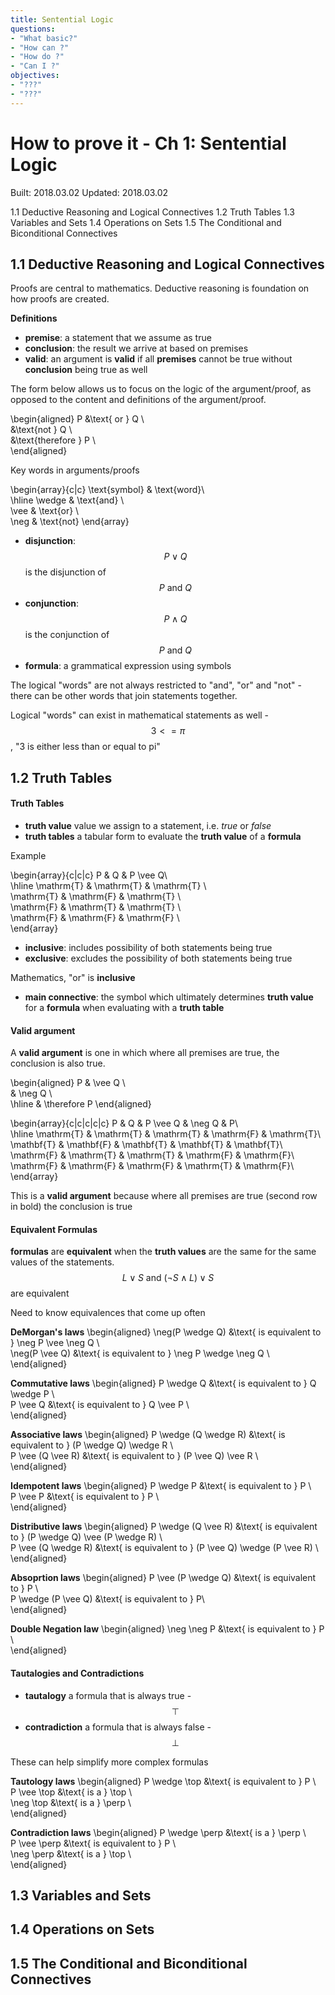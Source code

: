 ```yaml
---
title: Sentential Logic
questions:
- "What basic?"
- "How can ?"
- "How do ?"
- "Can I ?"
objectives:
- "???"
- "???"
---
```

# How to prove it - Ch 1: Sentential Logic

Built: 2018.03.02
Updated: 2018.03.02

1.1 Deductive Reasoning and Logical Connectives
1.2 Truth Tables
1.3 Variables and Sets
1.4 Operations on Sets
1.5 The Conditional and Biconditional Connectives

## 1.1 Deductive Reasoning and Logical Connectives

Proofs are central to mathematics. Deductive reasoning is foundation on how proofs are created.

**Definitions**
- **premise**: a statement that we assume as true 
- **conclusion**: the result we arrive at based on premises
- **valid**: an argument is **valid** if all **premises** cannot be true without **conclusion** being true as well

The form below allows us to focus on the logic of the argument/proof, as opposed to the content and definitions of the argument/proof.

\begin{aligned}
P &\text{ or } Q \\\
  &\text{not } Q \\\
  &\text{therefore } P \\\
\end{aligned}

Key words in arguments/proofs

\begin{array}{c|c}
\text{symbol} & \text{word}\\\
\hline
\wedge & \text{and} \\\
\vee & \text{or} \\\
\neg & \text{not}
\end{array}

- **disjunction**: $$P \vee Q$$ is the disjunction of $$P \text{ and } Q$$
- **conjunction**: $$P \wedge Q$$ is the conjunction of $$P \text{ and } Q$$
- **formula**: a grammatical expression using symbols

The logical "words" are not always restricted to "and", "or" and "not" - there can be other words that join statements together.

Logical "words" can exist in mathematical statements as well - $$3 <= \pi$$, "3 is either less than or equal to pi"


## 1.2 Truth Tables

#### Truth Tables
- **truth value** value we assign to a statement, i.e. *true* or *false*
- **truth tables** a tabular form to evaluate the **truth value** of a **formula**

Example

\begin{array}{c|c|c}
P & Q & P \vee Q\\\
\hline
\mathrm{T} & \mathrm{T} & \mathrm{T} \\\
\mathrm{T} & \mathrm{F} & \mathrm{T} \\\
\mathrm{F} & \mathrm{T} & \mathrm{T} \\\
\mathrm{F} & \mathrm{F} & \mathrm{F} \\\
\end{array}

- **inclusive**: includes possibility of both statements being true
- **exclusive**: excludes the possibility of both statements being true

Mathematics, "or" is **inclusive**

- **main connective**: the symbol which ultimately determines **truth value** for a **formula** when evaluating with a **truth table**


#### Valid argument
A **valid argument** is one in which where all premises are true, the conclusion is also true.

\begin{aligned}
P & \vee Q \\\
& \neg Q \\\
\hline
& \therefore P
\end{aligned}

\begin{array}{c|c|c|c|c}
P & Q & P \vee Q & \neg Q & P\\\
\hline
\mathrm{T} & \mathrm{T} & \mathrm{T} & \mathrm{F} & \mathrm{T}\\\
\mathbf{T} & \mathbf{F} & \mathbf{T} & \mathbf{T} & \mathbf{T}\\\
\mathrm{F} & \mathrm{T} & \mathrm{T} & \mathrm{F} & \mathrm{F}\\\
\mathrm{F} & \mathrm{F} & \mathrm{F} & \mathrm{T} & \mathrm{F}\\\
\end{array}

This is a **valid argument** because where all premises are true (second row in bold) the conclusion is true

#### Equivalent Formulas
**formulas** are **equivalent** when the **truth values** are the same for the same values of the statements. $$L \vee S \text{ and } (\neg S \wedge L) \vee S$$ are equivalent

Need to know equivalences that come up often

**DeMorgan's laws**
\begin{aligned}
\neg(P \wedge Q) &\text{ is equivalent to } \neg P \vee \neg Q \\\
\neg(P \vee Q) &\text{ is equivalent to } \neg P \wedge \neg Q \\\
\end{aligned}

**Commutative laws**
\begin{aligned}
P \wedge Q &\text{ is equivalent to } Q \wedge P \\\
P \vee Q &\text{ is equivalent to } Q \vee P \\\
\end{aligned}

**Associative laws**
\begin{aligned}
P \wedge (Q \wedge R) &\text{ is equivalent to } (P \wedge Q) \wedge R \\\
P \vee (Q \vee R) &\text{ is equivalent to } (P \vee Q) \vee R \\\
\end{aligned}

**Idempotent laws**
\begin{aligned}
P \wedge P &\text{ is equivalent to } P \\\
P \vee P &\text{ is equivalent to } P  \\\
\end{aligned}

**Distributive laws**
\begin{aligned}
P \wedge (Q \vee R) &\text{ is equivalent to } (P \wedge Q) \vee (P \wedge R) \\\
P \vee (Q \wedge R) &\text{ is equivalent to } (P \vee Q) \wedge (P \vee R) \\\
\end{aligned}

**Absoprtion laws**
\begin{aligned}
P \vee (P \wedge Q) &\text{ is equivalent to } P \\\
P \wedge (P \vee Q) &\text{ is equivalent to } P\\\
\end{aligned}

**Double Negation law**
\begin{aligned}
\neg \neg P &\text{ is equivalent to } P \\\
\end{aligned}

#### Tautalogies and Contradictions
- **tautalogy** a formula that is always true - $$\top$$
- **contradiction** a formula that is always false - $$\perp$$

These can help simplify more complex formulas

**Tautology laws**
\begin{aligned}
P \wedge \top &\text{ is equivalent to } P \\\
P \vee \top &\text{ is a } \top \\\
\neg \top &\text{ is a } \perp \\\
\end{aligned}

**Contradiction laws**
\begin{aligned}
P \wedge \perp &\text{ is a } \perp \\\
P \vee \perp &\text{ is equivalent to } P \\\
\neg \perp &\text{ is a } \top \\\
\end{aligned}


## 1.3 Variables and Sets
## 1.4 Operations on Sets
## 1.5 The Conditional and Biconditional Connectives